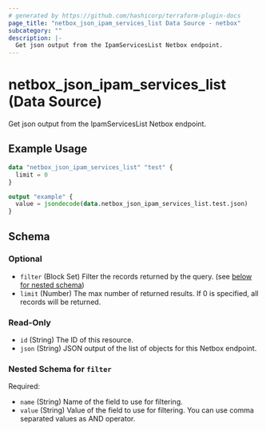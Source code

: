 ```yaml
---
# generated by https://github.com/hashicorp/terraform-plugin-docs
page_title: "netbox_json_ipam_services_list Data Source - netbox"
subcategory: ""
description: |-
  Get json output from the IpamServicesList Netbox endpoint.
---
```


# netbox_json_ipam_services_list (Data Source)

Get json output from the IpamServicesList Netbox endpoint.

## Example Usage

```terraform
data "netbox_json_ipam_services_list" "test" {
  limit = 0
}

output "example" {
  value = jsondecode(data.netbox_json_ipam_services_list.test.json)
}
```

<!-- schema generated by tfplugindocs -->
## Schema

### Optional

- `filter` (Block Set) Filter the records returned by the query. (see [below for nested schema](#nestedblock--filter))
- `limit` (Number) The max number of returned results. If 0 is specified, all records will be returned.

### Read-Only

- `id` (String) The ID of this resource.
- `json` (String) JSON output of the list of objects for this Netbox endpoint.

<a id="nestedblock--filter"></a>
### Nested Schema for `filter`

Required:

- `name` (String) Name of the field to use for filtering.
- `value` (String) Value of the field to use for filtering. You can use comma separated values as AND operator.
